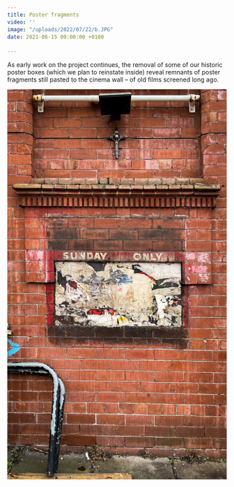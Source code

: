 ```yaml
---
title: Poster fragments
video: ''
image: "/uploads/2022/07/22/b.JPG"
date: 2021-06-15 00:00:00 +0100

---
```

As early work on the project continues, the removal of some of our historic poster boxes (which we plan to reinstate inside) reveal remnants of poster fragments still pasted to the cinema wall – of old films screened long ago.

![](/uploads/2022/07/22/e37rgtqvcac3l7p.jpeg)